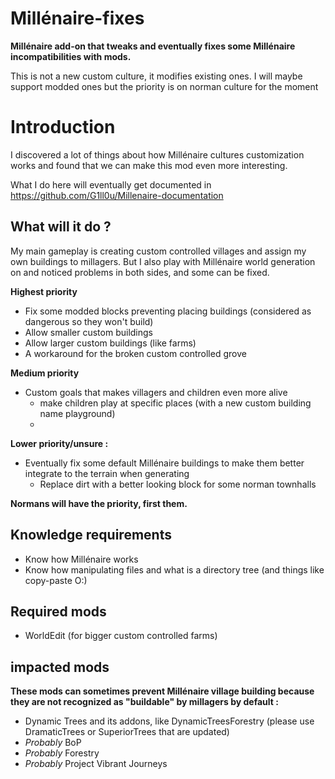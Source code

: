 # Millénaire-fixes
**Millénaire add-on that tweaks and eventually fixes some Millénaire incompatibilities with mods.**

This is not a new custom culture, it modifies existing ones. I will maybe support modded ones but the priority is on norman culture for the moment

# Introduction
I discovered a lot of things about how Millénaire cultures customization works and found that we can make this mod even more interesting.

What I do here will eventually get documented in https://github.com/G1ll0u/Millenaire-documentation

## What will it do ?
My main gameplay is creating custom controlled villages and assign my own buildings to millagers. But I also play with Millénaire world generation on and noticed problems in both sides, and some can be fixed.

**Highest priority**
* Fix some modded blocks preventing placing buildings (considered as dangerous so they won't build)
* Allow smaller custom buildings
* Allow larger custom buildings (like farms)
* A workaround for the broken custom controlled grove

**Medium priority**
* Custom goals that makes villagers and children even more alive
  * make children play at specific places (with a new custom building name playground)
  * 

**Lower priority/unsure :**
* Eventually fix some default Millénaire buildings to make them better integrate to the terrain when generating
  * Replace dirt with a better looking block for some norman townhalls  

**Normans will have the priority, first them.**

## Knowledge requirements
* Know how Millénaire works
* Know how manipulating files and what is a directory tree (and things like copy-paste O:)

## Required mods
* WorldEdit (for bigger custom controlled farms)

## impacted mods
**These mods can sometimes prevent Millénaire village building because they are not recognized as "buildable" by millagers by default :**

* Dynamic Trees and its addons, like DynamicTreesForestry (please use DramaticTrees or SuperiorTrees that are updated)
* *Probably* BoP
* *Probably* Forestry
* *Probably* Project Vibrant Journeys

